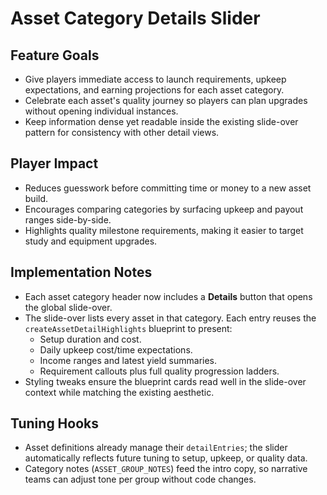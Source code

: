 # Asset Category Details Slider

## Feature Goals
- Give players immediate access to launch requirements, upkeep expectations, and earning projections for each asset category.
- Celebrate each asset's quality journey so players can plan upgrades without opening individual instances.
- Keep information dense yet readable inside the existing slide-over pattern for consistency with other detail views.

## Player Impact
- Reduces guesswork before committing time or money to a new asset build.
- Encourages comparing categories by surfacing upkeep and payout ranges side-by-side.
- Highlights quality milestone requirements, making it easier to target study and equipment upgrades.

## Implementation Notes
- Each asset category header now includes a **Details** button that opens the global slide-over.
- The slide-over lists every asset in that category. Each entry reuses the `createAssetDetailHighlights` blueprint to present:
  - Setup duration and cost.
  - Daily upkeep cost/time expectations.
  - Income ranges and latest yield summaries.
  - Requirement callouts plus full quality progression ladders.
- Styling tweaks ensure the blueprint cards read well in the slide-over context while matching the existing aesthetic.

## Tuning Hooks
- Asset definitions already manage their `detailEntries`; the slider automatically reflects future tuning to setup, upkeep, or quality data.
- Category notes (`ASSET_GROUP_NOTES`) feed the intro copy, so narrative teams can adjust tone per group without code changes.
